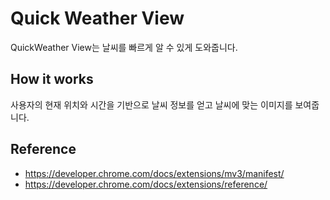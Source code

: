 # Quick Weather View

QuickWeather View는 날씨를 빠르게 알 수 있게 도와줍니다.

## How it works

사용자의 현재 위치와 시간을 기반으로 날씨 정보를 얻고 날씨에 맞는 이미지를 보여줍니다.

## Reference

- https://developer.chrome.com/docs/extensions/mv3/manifest/
- https://developer.chrome.com/docs/extensions/reference/
